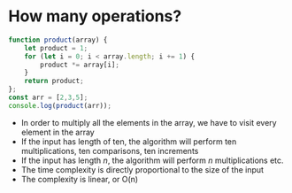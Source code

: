 # How many operations?

```js
function product(array) {
    let product = 1;
    for (let i = 0; i < array.length; i += 1) {
        product *= array[i];
    }
    return product;
};
const arr = [2,3,5];
console.log(product(arr));
```

* In order to multiply all the elements in the array, we have to visit every element in the array
* If the input has length of ten, the algorithm will perform ten multiplications, ten comparisons, ten increments
* If the input has length *n*, the algorithm will perform *n* multiplications etc.
* The time complexity is directly proportional to the size of the input
* The complexity is linear, or O(n)
